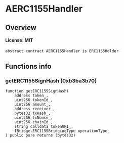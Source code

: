 # AERC1155Handler

## Overview

#### License: MIT

```solidity
abstract contract AERC1155Handler is ERC1155Holder
```


## Functions info

### getERC1155SignHash (0xb3ba3b70)

```solidity
function getERC1155SignHash(
    address token_,
    uint256 tokenId_,
    uint256 amount_,
    address receiver_,
    bytes32 txHash_,
    uint256 txNonce_,
    uint256 chainId_,
    string calldata tokenURI_,
    IBridge.ERC1155BridgingType operationType_
) public pure returns (bytes32)
```

